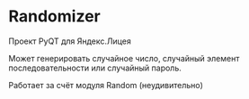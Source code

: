 # Randomizer
Проект PyQT для Яндекс.Лицея

Может генерировать случайное число, случайный элемент последовательности или случайный пароль.

Работает за счёт модуля Random (неудивительно)
